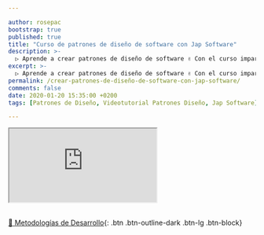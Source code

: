 ```yaml
---

author: rosepac
bootstrap: true
published: true
title: "Curso de patrones de diseño de software con Jap Software"
description: >-
  ▷ Aprende a crear patrones de diseño de software ✌️ Con el curso impartido por Jap Software
excerpt: >-
  ▷ Aprende a crear patrones de diseño de software ✌️ Con el curso impartido por Jap Software
permalink: /crear-patrones-de-diseño-de-software-con-jap-software/
comments: false
date: 2020-01-20 15:35:00 +0200
tags: [Patrones de Diseño, Videotutorial Patrones Diseño, Jap Software]

---
```


<div class="embed-responsive embed-responsive-16by9">
  <iframe class="embed-responsive-item" src="https://www.youtube-nocookie.com/embed/videoseries?list=PLLJJqiFt6VPpA89SoyzugbTc2qw7ow9Zy" allowfullscreen></iframe>
</div><br/>

[💼 Metodologías de Desarrollo](/cursos-tecnologia/#-metodologías-de-desarrollo){: .btn .btn-outline-dark .btn-lg .btn-block}
